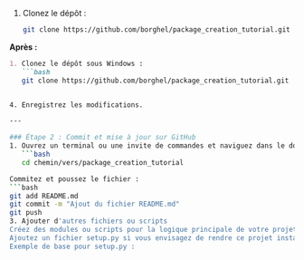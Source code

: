 1. Clonez le dépôt :
   ```bash
   git clone https://github.com/borghel/package_creation_tutorial.git sous windows


**Après :**
```markdown
1. Clonez le dépôt sous Windows :
   ```bash
   git clone https://github.com/borghel/package_creation_tutorial.git


4. Enregistrez les modifications.

---

### Étape 2 : Commit et mise à jour sur GitHub
1. Ouvrez un terminal ou une invite de commandes et naviguez dans le dossier de votre dépôt local :
   ```bash
   cd chemin/vers/package_creation_tutorial

Commitez et poussez le fichier :
```bash
git add README.md
git commit -m "Ajout du fichier README.md"
git push
3. Ajouter d'autres fichiers ou scripts
Créez des modules ou scripts pour la logique principale de votre projet Python.
Ajoutez un fichier setup.py si vous envisagez de rendre ce projet installable comme package Python.
Exemple de base pour setup.py :
